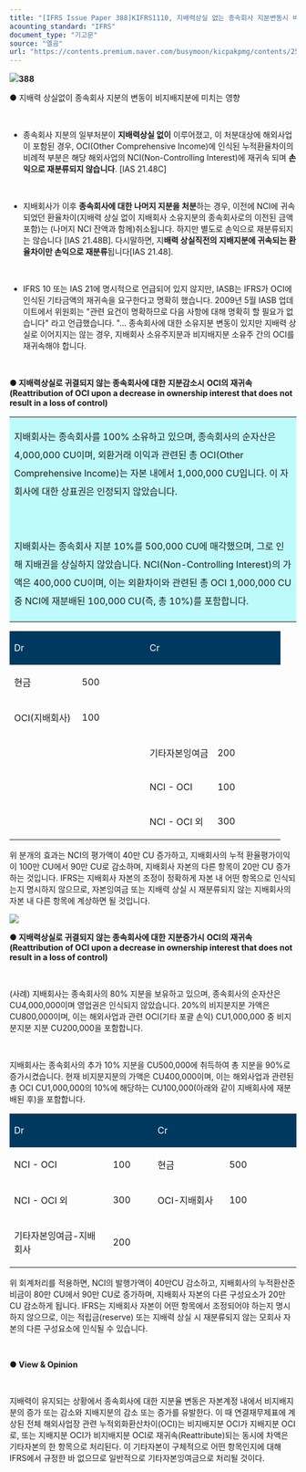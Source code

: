 ```yaml
---
title: "[IFRS Issue Paper 388]KIFRS1110, 지배력상실 없는 종속회사 지분변동시 비지배지분 영향① (from EY)"
acounting_standard: "IFRS"
document_type: "기고문"
source: "엘곰"
url: "https://contents.premium.naver.com/busymoon/kicpakpmg/contents/250220174957695yz"
---
```

![](https://n2.news.naver.com/l.gif?type=content)**388**

● 지배력 상실없이 종속회사 지분의 변동이 비지배지분에 미치는 영향

​

- 종속회사 지분의 일부처분이 **지배력상실 없이** 이루어졌고, 이 처분대상에 해외사업이 포함된 경우, OCI(Other Comprehensive Income)에 인식된 누적환율차이의 비례적 부분은 해당 해외사업의 NCI(Non-Controlling Interest)에 재귀속 되며 **손익으로 재분류되지 않습니다**. \[IAS 21.48C\]

​

- 지배회사가 이후 **종속회사에 대한 나머지 지분을 처분**하는 경우, 이전에 NCI에 귀속되었던 환율차이(지배력 상실 없이 지배회사 소유지분의 종속회사로의 이전된 금액 포함)는 (나머지 NCI 잔액과 함께)취소됩니다. 하지만 별도로 손익으로 재분류되지는 않습니다 \[IAS 21.48B\]. 다시말하면, 지**배력 상실직전의 지배지분에 귀속되는 환율차이만 손익으로 재분류**됩니다\[IAS 21.48\].

​

- IFRS 10 또는 IAS 21에 명시적으로 언급되어 있지 않지만, IASB는 IFRS가 OCI에 인식된 기타금액의 재귀속을 요구한다고 명확히 했습니다. 2009년 5월 IASB 업데이트에서 위원회는 "관련 요건이 명확하므로 다음 사항에 대해 명확히 할 필요가 없습니다" 라고 언급했습니다. "… 종속회사에 대한 소유지분 변동이 있지만 지배력 상실로 이어지지는 않는 경우, 지배회사 소유주지분과 비지배지분 소유주 간의 OCI를 재귀속해야 합니다.

​

**● 지배력상실로 귀결되지 않는 종속회사에 대한** **지분감소시** **OCI의 재귀속(Reattribution of OCI upon a decrease in ownership interest that does not result in a loss of control)**

<table style=""><tbody><tr><td colspan="3" rowspan="1" style="width: 100.0%; height: 129.0px;  background-color: #bdfbfa;"><div><p style="line-height:2.0;"><span style="">지배회사는 종속회사를 100% 소유하고 있으며, 종속회사의 순자산은 4,000,000 CU이며, 외환거래 이익과 관련된 총 OCI(Other Comprehensive Income)는 자본 내에서 1,000,000 CU입니다. 이 자회사에 대한 상표권은 인정되지 않았습니다.</span></p></div><div><p style="line-height:2.0;"><span style="">​</span></p></div><div><p style="line-height:2.0;"><span style="">지배회사는 종속회사 지분 10%를 500,000 CU에 매각했으며, 그로 인해 지배권을 상실하지 않았습니다. NCI(Non-Controlling Interest)의 가액은 400,000 CU이며, 이는 외환차이와 관련된 총 OCI 1,000,000 CU 중 NCI에 재분배된 100,000 CU(즉, 총 10%)를 포함합니다.</span></p></div></td></tr></tbody></table>

<table style=""><tbody><tr><td colspan="2" rowspan="1" style="width: 50.0%; height: 43.0px;  background-color: #003960;"><div><p style=""><span style="color:#ffffff;">Dr</span></p></div></td><td colspan="2" rowspan="1" style="width: 50.0%; height: 43.0px;  background-color: #003960;"><div><p style=""><span style="color:#ffffff;">Cr</span></p></div></td></tr><tr><td colspan="1" rowspan="1" style="width: 25.0%; height: 21.5px;  "><div><p style=""><span style="">현금</span></p></div></td><td colspan="1" rowspan="1" style="width: 25.0%; height: 21.5px;  "><div><p style=""><span style="">500</span></p></div></td><td colspan="1" rowspan="1" style="width: 25.0%; height: 21.5px;  "></td><td colspan="1" rowspan="1" style="width: 25.0%; height: 21.5px;  "><div><p style=""><span style="">​</span></p></div></td></tr><tr><td colspan="1" rowspan="1" style="width: 25.0%; height: 10.75px;  "><div><p style=""><span style="">OCI(지배회사)</span></p></div></td><td colspan="1" rowspan="1" style="width: 25.0%; height: 10.75px;  "><div><p style=""><span style="">100</span></p></div></td><td colspan="1" rowspan="1" style="width: 25.0%; height: 10.75px;  "></td><td colspan="1" rowspan="1" style="width: 25.0%; height: 10.75px;  "><div><p style=""><span style="">​</span></p></div></td></tr><tr><td colspan="1" rowspan="1" style="width: 25.0%; height: 10.75px;  "></td><td colspan="1" rowspan="1" style="width: 25.0%; height: 10.75px;  "><div><p style=""><span style="">​</span></p></div></td><td colspan="1" rowspan="1" style="width: 25.0%; height: 10.75px;  "><div><p style=""><span style="">기타자본잉여금</span></p></div></td><td colspan="1" rowspan="1" style="width: 25.0%; height: 10.75px;  "><div><p style=""><span style="">200</span></p></div></td></tr><tr><td colspan="1" rowspan="1" style="width: 25.0%; height: 21.5px;  "></td><td colspan="1" rowspan="1" style="width: 25.0%; height: 21.5px;  "><div><p style=""><span style="">​</span></p></div></td><td colspan="1" rowspan="1" style="width: 25.0%; height: 21.5px;  "><div><p style=""><span style="">NCI - OCI</span></p></div></td><td colspan="1" rowspan="1" style="width: 25.0%; height: 21.5px;  "><div><p style=""><span style="">100</span></p></div></td></tr><tr><td colspan="1" rowspan="1" style="width: 25.0%; height: 21.5px;  "></td><td colspan="1" rowspan="1" style="width: 25.0%; height: 21.5px;  "><div><p style=""><span style="">​</span></p></div></td><td colspan="1" rowspan="1" style="width: 25.0%; height: 21.5px;  "><div><p style=""><span style="">NCI - OCI 외</span></p></div></td><td colspan="1" rowspan="1" style="width: 25.0%; height: 21.5px;  "><div><p style=""><span style="">300</span></p></div></td></tr></tbody></table>

위 분개의 효과는 NCI의 평가액이 40만 CU 증가하고, 지배회사의 누적 환율평가이익이 100만 CU에서 90만 CU로 감소하며, 지배회사 자본의 다른 항목이 20만 CU 증가하는 것입니다. IFRS는 지배회사 자본의 조정이 정확하게 자본 내 어떤 항목으로 인식되는지 명시하지 않으므로, 자본잉여금 또는 지배력 상실 시 재분류되지 않는 지배회사의 자본 내 다른 항목에 계상하면 될 것입니다.

![](https://scs-phinf.pstatic.net/MjAyNTAyMjBfMjM5/MDAxNzQwMDQxMTc1OTc1.D8R4l5M0WK1KlANBrHpxuuicUoKORjDoCm5nT1bs9JAg.i7cpQX1IG3UjkUxM73ehOHe7bXlTV44JxBi5uZPX4e8g.PNG/image.png?type=w800)

**● 지배력상실로 귀결되지 않는 종속회사에 대한** **지분증가시** **OCI의 재귀속(Reattribution of OCI upon a decrease in ownership interest that does not result in a loss of control)**

**​**

(사례) 지배회사는 종속회사의 80% 지분을 보유하고 있으며, 종속회사의 순자산은 CU4,000,000이며 영업권은 인식되지 않았습니다. 20%의 비지분지분 가액은 CU800,000이며, 이는 해외사업과 관련 OCI(기타 포괄 손익) CU1,000,000 중 비지분지분 지분 CU200,000을 포함합니다.

​

지배회사는 종속회사의 추가 10% 지분을 CU500,000에 취득하여 총 지분을 90%로 증가시켰습니다. 현재 비지분지분의 가액은 CU400,000이며, 이는 해외사업과 관련된 총 OCI CU1,000,000의 10%에 해당하는 CU100,000(아래와 같이 지배회사에 재분배된 후)을 포함합니다.

<table style=""><tbody><tr><td colspan="2" rowspan="1" style="width: 50.0%; height: 43.0px;  background-color: #003960;"><div><p style=""><span style="color:#ffffff;">Dr</span></p></div></td><td colspan="2" rowspan="1" style="width: 50.0%; height: 43.0px;  background-color: #003960;"><div><p style=""><span style="color:#ffffff;">Cr</span></p></div></td></tr><tr><td colspan="1" rowspan="1" style="width: 34.41%; height: 21.5px;  "><div><p style=""><span style="">NCI - OCI</span></p></div></td><td colspan="1" rowspan="1" style="width: 15.59%; height: 21.5px;  "><div><p style=""><span style="">100</span></p></div></td><td colspan="1" rowspan="1" style="width: 25.0%; height: 21.5px;  "><div><p style=""><span style="">현금</span></p></div></td><td colspan="1" rowspan="1" style="width: 25.0%; height: 21.5px;  "><div><p style=""><span style="">500</span></p></div></td></tr><tr><td colspan="1" rowspan="1" style="width: 34.41%; height: 10.75px;  "><div><p style=""><span style="">NCI - OCI 외</span></p></div></td><td colspan="1" rowspan="1" style="width: 15.59%; height: 10.75px;  "><div><p style=""><span style="">300</span></p></div></td><td colspan="1" rowspan="1" style="width: 25.0%; height: 10.75px;  "><div><p style=""><span style="">OCI-지배회사</span></p></div></td><td colspan="1" rowspan="1" style="width: 25.0%; height: 10.75px;  "><div><p style=""><span style="">100</span></p></div></td></tr><tr><td colspan="1" rowspan="1" style="width: 34.41%; height: 21.5px;  "><div><p style=""><span style="">기타자본잉여금-지배회사</span></p></div></td><td colspan="1" rowspan="1" style="width: 15.59%; height: 21.5px;  "><div><p style=""><span style="">200</span></p></div></td><td colspan="1" rowspan="1" style="width: 25.0%; height: 21.5px;  "></td><td colspan="1" rowspan="1" style="width: 25.0%; height: 21.5px;  "><div><p style=""><span style="">​</span></p></div></td></tr></tbody></table>

위 회계처리를 적용하면, NCI의 발행가액이 40만CU 감소하고, 지배회사의 누적환산준비금이 80만 CU에서 90만 CU로 증가하며, 지배회사 자본의 다른 구성요소가 20만 CU 감소하게 됩니다. IFRS는 지배회사 자본이 어떤 항목에서 조정되어야 하는지 명시하지 않으므로, 이는 적립금(reserve) 또는 지배력 상실 시 재분류되지 않는 모회사 자본의 다른 구성요소에 인식될 수 있습니다.

​

**● View & Opinion**

**​**

지배력이 유지되는 상황에서 종속회사에 대한 지분율 변동은 자본계정 내에서 비지배지분의 증가 또는 감소와 지배지분의 감소 또는 증가를 유발한다. 이 때 연결재무제표에 계상된 전체 해외사업장 관련 누적외화환산차이(OCI)는 비지배지분 OCI가 지배지분 OCI로, 또는 지배지분 OCI가 비지배지분 OCI로 재귀속(Reattribute)되는 동시에 차액은 기타자본의 한 항목으로 처리된다. 이 기타자본이 구체적으로 어떤 항목인지에 대해 IFRS에서 규정한 바 없으므로 일반적으로 기타자본잉여금으로 처리될 것이다.

**​**

**​**